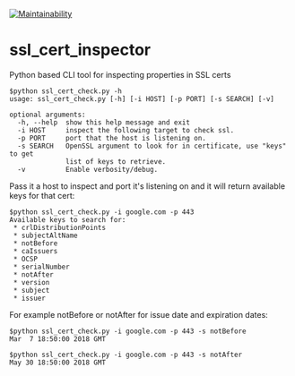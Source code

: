 [![Maintainability](https://api.codeclimate.com/v1/badges/729da11ca76d0c46c56c/maintainability)](https://codeclimate.com/github/eightseventhreethree/ssl_cert_inspector/maintainability)

# ssl_cert_inspector
Python based CLI tool for inspecting properties in SSL certs

```
$python ssl_cert_check.py -h
usage: ssl_cert_check.py [-h] [-i HOST] [-p PORT] [-s SEARCH] [-v]

optional arguments:
  -h, --help  show this help message and exit
  -i HOST     inspect the following target to check ssl.
  -p PORT     port that the host is listening on.
  -s SEARCH   OpenSSL argument to look for in certificate, use "keys" to get
              list of keys to retrieve.
  -v          Enable verbosity/debug.
  ```

Pass it a host to inspect and port it's listening on and it will return available keys for that cert:
```
$python ssl_cert_check.py -i google.com -p 443
Available keys to search for:
 * crlDistributionPoints
 * subjectAltName
 * notBefore
 * caIssuers
 * OCSP
 * serialNumber
 * notAfter
 * version
 * subject
 * issuer
 ```
 
For example notBefore or notAfter for issue date and expiration dates:
````
$python ssl_cert_check.py -i google.com -p 443 -s notBefore
Mar  7 18:50:00 2018 GMT

$python ssl_cert_check.py -i google.com -p 443 -s notAfter
May 30 18:50:00 2018 GMT
````
